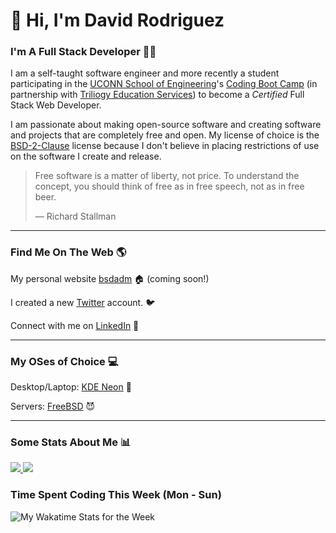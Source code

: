 # :wave: Hi, I'm  David Rodriguez
### I'm A Full Stack Developer :man_technologist:

I am a self-taught software engineer and more recently a student participating in the [UCONN School of Engineering][usoe]'s [Coding Boot Camp][ucbc] (in partnership with [Triliogy Education Services](TrilogyED)) to become a _Certified_ Full Stack Web Developer.

I am passionate about making open-source software and creating software and projects that are completely free and open. My license of choice is the [BSD-2-Clause][bsdLicense] license because I don't believe in placing restrictions of use on the software I create and release.

>Free software is a matter of liberty, not price. To understand the concept, you should think of free as in free speech, not as in free beer.
>
> — Richard Stallman

---

### Find Me On The Web :earth_americas:	

My personal website [bsdadm][bsdadm] :house: (coming soon!) 

I created a new [Twitter][twitter] account. :bird:

Connect with me on [LinkedIn][linkedin] :briefcase:

---

### My OSes of Choice :computer:	

Desktop/Laptop: [KDE Neon][myOS] :penguin:

Servers: [FreeBSD][freebsd] :smiling_imp:

---

### Some Stats About Me :bar_chart:	

<a href="https://github.com/davidsaulrodriguez">
  <img src="https://github-readme-stats.vercel.app/api?username=davidsaulrodriguez&count_private=true&include_all_commits=true&theme=midnight-purple&show_icons=true"/>
</a>

<a href="https://github.com/davidsaulrodriguez">
  <img src="https://github-readme-stats.vercel.app/api/top-langs/?username=davidsaulrodriguez&layout=compact&langs_count=10&theme=midnight-purple"/>
</a>

### Time Spent Coding This Week (Mon - Sun)
![My Wakatime Stats for the Week][wakatime]


[wakatime]: https://github-readme-stats.vercel.app/api/wakatime?username=davidsaulrodriguez
[twitter]: https://twitter.com/bsdadm
[bsdadm]: https://bsdadm.com/
[myOS]: https://neon.kde.org/
[freebsd]: https://freebsd.org/
[linkedin]: https://www.linkedin.com/in/david-rodriguez-2549a81b6/
[bsdLicense]: https://choosealicense.com/licenses/bsd-2-clause/
[usoe]: https://www.engr.uconn.edu/
[ucbc]: https://bootcamp.uconn.edu/
[TrilogyED]: https://www.trilogyed.com/ 